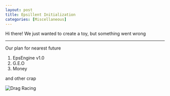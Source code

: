 ```yaml
---
layout: post
title: Epsillent Initialization
categories: [Miscellaneous]
---
```


Hi there! We just wanted to create a toy, but something went wrong
***
Our plan for nearest future

1. EpsEngine v1.0
2. G.E.O
3. Money

and other crap

![Drag Racing](https://www.ferra.ru/thumb/500x0/filters:quality(75)/imgs/2018/11/26/19/2762602/55cff2a7030b9de71f649cea68ec413e768a920c.jpg)